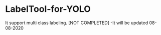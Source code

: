# LabelTool-for-YOLO
It support multi class labeling.
[NOT COMPLETED] -It will be updated 08-08-2020
